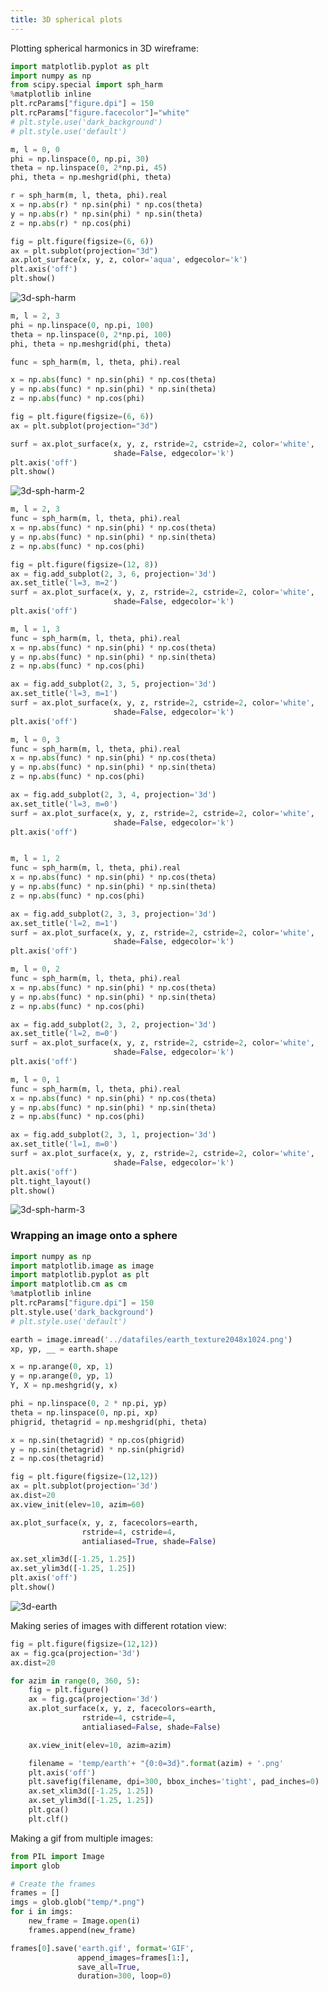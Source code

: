 ```yaml
---
title: 3D spherical plots
---
```

Plotting spherical harmonics in 3D wireframe:

```python showLineNumbers
import matplotlib.pyplot as plt
import numpy as np
from scipy.special import sph_harm
%matplotlib inline
plt.rcParams["figure.dpi"] = 150
plt.rcParams["figure.facecolor"]="white"
# plt.style.use('dark_background')
# plt.style.use('default')

m, l = 0, 0
phi = np.linspace(0, np.pi, 30)
theta = np.linspace(0, 2*np.pi, 45)
phi, theta = np.meshgrid(phi, theta)

r = sph_harm(m, l, theta, phi).real
x = np.abs(r) * np.sin(phi) * np.cos(theta)
y = np.abs(r) * np.sin(phi) * np.sin(theta)
z = np.abs(r) * np.cos(phi)

fig = plt.figure(figsize=(6, 6))
ax = plt.subplot(projection="3d")
ax.plot_surface(x, y, z, color='aqua', edgecolor='k')
plt.axis('off')
plt.show()
```

<picture>
  <source type="image/webp" srcset={require("/img/3d-sph-harm.webp").default} />
  <img src={require("/img/3d-sph-harm.png").default} alt="3d-sph-harm" />
</picture>

```python showLineNumbers
m, l = 2, 3
phi = np.linspace(0, np.pi, 100)
theta = np.linspace(0, 2*np.pi, 100)
phi, theta = np.meshgrid(phi, theta)

func = sph_harm(m, l, theta, phi).real

x = np.abs(func) * np.sin(phi) * np.cos(theta)
y = np.abs(func) * np.sin(phi) * np.sin(theta)
z = np.abs(func) * np.cos(phi)

fig = plt.figure(figsize=(6, 6))
ax = plt.subplot(projection="3d")

surf = ax.plot_surface(x, y, z, rstride=2, cstride=2, color='white',
                       shade=False, edgecolor='k')
plt.axis('off')
plt.show()
```

<picture>
  <source type="image/webp" srcset={require("/img/3d-sph-harm-2.webp").default} />
  <img src={require("/img/3d-sph-harm-2.png").default} alt="3d-sph-harm-2" />
</picture>

```python showLineNumbers
m, l = 2, 3
func = sph_harm(m, l, theta, phi).real
x = np.abs(func) * np.sin(phi) * np.cos(theta)
y = np.abs(func) * np.sin(phi) * np.sin(theta)
z = np.abs(func) * np.cos(phi)

fig = plt.figure(figsize=(12, 8))
ax = fig.add_subplot(2, 3, 6, projection='3d')
ax.set_title('l=3, m=2')
surf = ax.plot_surface(x, y, z, rstride=2, cstride=2, color='white',
                       shade=False, edgecolor='k')
plt.axis('off')

m, l = 1, 3
func = sph_harm(m, l, theta, phi).real
x = np.abs(func) * np.sin(phi) * np.cos(theta)
y = np.abs(func) * np.sin(phi) * np.sin(theta)
z = np.abs(func) * np.cos(phi)

ax = fig.add_subplot(2, 3, 5, projection='3d')
ax.set_title('l=3, m=1')
surf = ax.plot_surface(x, y, z, rstride=2, cstride=2, color='white',
                       shade=False, edgecolor='k')
plt.axis('off')

m, l = 0, 3
func = sph_harm(m, l, theta, phi).real
x = np.abs(func) * np.sin(phi) * np.cos(theta)
y = np.abs(func) * np.sin(phi) * np.sin(theta)
z = np.abs(func) * np.cos(phi)

ax = fig.add_subplot(2, 3, 4, projection='3d')
ax.set_title('l=3, m=0')
surf = ax.plot_surface(x, y, z, rstride=2, cstride=2, color='white',
                       shade=False, edgecolor='k')
plt.axis('off')


m, l = 1, 2
func = sph_harm(m, l, theta, phi).real
x = np.abs(func) * np.sin(phi) * np.cos(theta)
y = np.abs(func) * np.sin(phi) * np.sin(theta)
z = np.abs(func) * np.cos(phi)

ax = fig.add_subplot(2, 3, 3, projection='3d')
ax.set_title('l=2, m=1')
surf = ax.plot_surface(x, y, z, rstride=2, cstride=2, color='white',
                       shade=False, edgecolor='k')
plt.axis('off')

m, l = 0, 2
func = sph_harm(m, l, theta, phi).real
x = np.abs(func) * np.sin(phi) * np.cos(theta)
y = np.abs(func) * np.sin(phi) * np.sin(theta)
z = np.abs(func) * np.cos(phi)

ax = fig.add_subplot(2, 3, 2, projection='3d')
ax.set_title('l=2, m=0')
surf = ax.plot_surface(x, y, z, rstride=2, cstride=2, color='white',
                       shade=False, edgecolor='k')
plt.axis('off')

m, l = 0, 1
func = sph_harm(m, l, theta, phi).real
x = np.abs(func) * np.sin(phi) * np.cos(theta)
y = np.abs(func) * np.sin(phi) * np.sin(theta)
z = np.abs(func) * np.cos(phi)

ax = fig.add_subplot(2, 3, 1, projection='3d')
ax.set_title('l=1, m=0')
surf = ax.plot_surface(x, y, z, rstride=2, cstride=2, color='white',
                       shade=False, edgecolor='k')
plt.axis('off')
plt.tight_layout()
plt.show()
```

<picture>
  <source type="image/webp" srcset={require("/img/3d-sph-harm-3.webp").default} />
  <img src={require("/img/3d-sph-harm-3.png").default} alt="3d-sph-harm-3" />
</picture>

### Wrapping an image onto a sphere

```python showLineNumbers
import numpy as np
import matplotlib.image as image
import matplotlib.pyplot as plt
import matplotlib.cm as cm
%matplotlib inline
plt.rcParams["figure.dpi"] = 150
plt.style.use('dark_background')
# plt.style.use('default')

earth = image.imread('../datafiles/earth_texture2048x1024.png')
xp, yp, __ = earth.shape

x = np.arange(0, xp, 1)
y = np.arange(0, yp, 1)
Y, X = np.meshgrid(y, x)

phi = np.linspace(0, 2 * np.pi, yp)
theta = np.linspace(0, np.pi, xp)
phigrid, thetagrid = np.meshgrid(phi, theta)

x = np.sin(thetagrid) * np.cos(phigrid)
y = np.sin(thetagrid) * np.sin(phigrid)
z = np.cos(thetagrid)

fig = plt.figure(figsize=(12,12))
ax = plt.subplot(projection='3d')
ax.dist=20
ax.view_init(elev=10, azim=60)

ax.plot_surface(x, y, z, facecolors=earth,
                rstride=4, cstride=4,
                antialiased=True, shade=False)

ax.set_xlim3d([-1.25, 1.25])
ax.set_ylim3d([-1.25, 1.25])
plt.axis('off')
plt.show()
```

<picture>
  <source type="image/webp" srcset={require("/img/3d-earth.webp").default} />
  <img src={require("/img/3d-earth.png").default} alt="3d-earth" />
</picture>

Making series of images with different rotation view:
```python showLineNumbers
fig = plt.figure(figsize=(12,12))
ax = fig.gca(projection='3d')
ax.dist=20

for azim in range(0, 360, 5):
    fig = plt.figure()
    ax = fig.gca(projection='3d')
    ax.plot_surface(x, y, z, facecolors=earth,
                rstride=4, cstride=4,
                antialiased=False, shade=False)

    ax.view_init(elev=10, azim=azim)

    filename = 'temp/earth'+ "{0:0=3d}".format(azim) + '.png'
    plt.axis('off')
    plt.savefig(filename, dpi=300, bbox_inches='tight', pad_inches=0)
    ax.set_xlim3d([-1.25, 1.25])
    ax.set_ylim3d([-1.25, 1.25])
    plt.gca()
    plt.clf()
```

Making a gif from multiple images:
```python showLineNumbers
from PIL import Image
import glob

# Create the frames
frames = []
imgs = glob.glob("temp/*.png")
for i in imgs:
    new_frame = Image.open(i)
    frames.append(new_frame)

frames[0].save('earth.gif', format='GIF',
               append_images=frames[1:],
               save_all=True,
               duration=300, loop=0)
```
